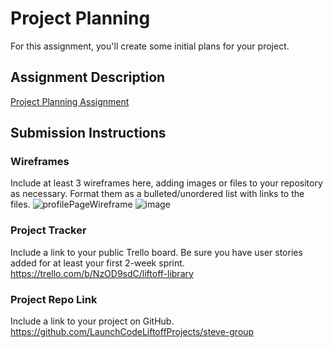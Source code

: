 # Project Planning
For this assignment, you'll create some initial plans for your project.

## Assignment Description
[Project Planning Assignment](https://education.launchcode.org/liftoff/modules/assignments/project-planning)

## Submission Instructions

### Wireframes

Include at least 3 wireframes here, adding images or files to your repository as necessary. Format them as a bulleted/unordered list with links to the files.
![profilePageWireframe](https://user-images.githubusercontent.com/39277967/148859550-ead91c73-fc90-4514-9ade-fb901cb783d1.PNG)
![image](https://user-images.githubusercontent.com/39277967/148859651-b9071ac3-fa7f-4f2a-beef-44d06933b05f.png)


### Project Tracker

Include a link to your public Trello board. Be sure you have user stories added for at least your first 2-week sprint.
https://trello.com/b/NzOD9sdC/liftoff-library

### Project Repo Link

Include a link to your project on GitHub.
https://github.com/LaunchCodeLiftoffProjects/steve-group
